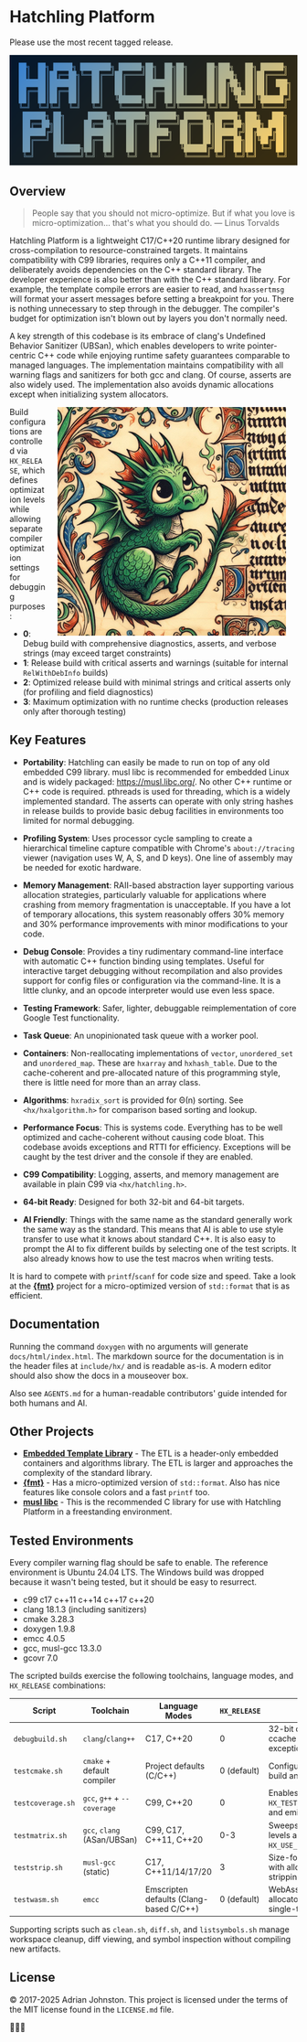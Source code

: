 # Hatchling Platform

Please use the most recent tagged release.

<img src="hatchling_logo.png" alt="logo">

## Overview

> People say that you should not micro-optimize. But if what you love is
> micro-optimization... that's what you should do. — Linus Torvalds

Hatchling Platform is a lightweight C17/C++20 runtime library designed for
cross-compilation to resource-constrained targets. It maintains compatibility
with C99 libraries, requires only a C++11 compiler, and deliberately avoids
dependencies on the C++ standard library. The developer experience is also
better than with the C++ standard library. For example, the template compile
errors are easier to read, and `hxassertmsg` will format your assert messages
before setting a breakpoint for you. There is nothing unnecessary to step
through in the debugger. The compiler's budget for optimization isn't blown out
by layers you don't normally need.

A key strength of this codebase is its embrace of clang's Undefined Behavior
Sanitizer (UBSan), which enables developers to write pointer-centric C++ code
while enjoying runtime safety guarantees comparable to managed languages. The
implementation maintains compatibility with all warning flags and sanitizers for
both gcc and clang. Of course, asserts are also widely used. The implementation
also avoids dynamic allocations except when initializing system allocators.

<img src="hatchling_banner.jpg" alt="banner" width="400" height="400"
style="float: right; padding-right: 20px; padding-left: 20px;">

Build configurations are controlled via `HX_RELEASE`, which defines optimization
levels while allowing separate compiler optimization settings for debugging
purposes:

- **0**: Debug build with comprehensive diagnostics, asserts, and verbose
  strings (may exceed target constraints)
- **1**: Release build with critical asserts and warnings (suitable for internal
  `RelWithDebInfo` builds)
- **2**: Optimized release build with minimal strings and critical asserts only
  (for profiling and field diagnostics)
- **3**: Maximum optimization with no runtime checks (production releases only
  after thorough testing)

## Key Features

- **Portability**: Hatchling can easily be made to run on top of any old
  embedded C99 library. musl libc is recommended for embedded Linux and is
  widely packaged: <https://musl.libc.org/>. No other C++ runtime or C++ code is
  required. pthreads is used for threading, which is a widely implemented
  standard. The asserts can operate with only string hashes in release builds to
  provide basic debug facilities in environments too limited for normal
  debugging.

- **Profiling System**: Uses processor cycle sampling to create a hierarchical
  timeline capture compatible with Chrome's `about://tracing` viewer (navigation
  uses W, A, S, and D keys). One line of assembly may be needed for exotic
  hardware.

- **Memory Management**: RAII-based abstraction layer supporting various
  allocation strategies, particularly valuable for applications where crashing
  from memory fragmentation is unacceptable. If you have a lot of temporary
  allocations, this system reasonably offers 30% memory and 30% performance
  improvements with minor modifications to your code.

- **Debug Console**: Provides a tiny rudimentary command-line interface with
  automatic C++ function binding using templates. Useful for interactive target
  debugging without recompilation and also provides support for config files or
  configuration via the command-line. It is a little clunky, and an opcode
  interpreter would use even less space.

- **Testing Framework**: Safer, lighter, debuggable reimplementation of core
  Google Test functionality.

- **Task Queue**: An unopinionated task queue with a worker pool.

- **Containers**: Non-reallocating implementations of `vector`, `unordered_set`
  and `unordered_map`. These are `hxarray` and `hxhash_table`. Due to the
  cache-coherent and pre-allocated nature of this programming style, there is
  little need for more than an array class.

- **Algorithms**: `hxradix_sort` is provided for Θ(n) sorting. See
  `<hx/hxalgorithm.h>` for comparison based sorting and lookup.

- **Performance Focus**: This is systems code. Everything has to be well
  optimized and cache-coherent without causing code bloat. This codebase avoids
  exceptions and RTTI for efficiency. Exceptions will be caught by the test
  driver and the console if they are enabled.

- **C99 Compatibility**: Logging, asserts, and memory management are available
  in plain C99 via `<hx/hatchling.h>`.

- **64-bit Ready**: Designed for both 32-bit and 64-bit targets.

- **AI Friendly**: Things with the same name as the standard generally work the
  same way as the standard. This means that AI is able to use style transfer
  to use what it knows about standard C++. It is also easy to prompt the AI to
  fix different builds by selecting one of the test scripts. It also already knows how to use the test macros when writing tests.

It is hard to compete with `printf`/`scanf` for code size and speed. Take a look
at the **[{fmt}](https://fmt.dev)** project for a micro-optimized version of
`std::format` that is as efficient.

## Documentation

Running the command `doxygen` with no arguments will generate
`docs/html/index.html`. The markdown source for the documentation is in the
header files at `include/hx/` and is readable as-is. A modern editor should also
show the docs in a mouseover box.

Also see `AGENTS.md` for a human-readable contributors' guide intended for both
humans and AI.

## Other Projects

- **[Embedded Template Library](https://github.com/ETLCPP/etl)** - The ETL is a
  header-only embedded containers and algorithms library. The ETL is larger and
  approaches the complexity of the standard library.
- **[{fmt}](https://fmt.dev)** - Has a micro-optimized version of `std::format`.
  Also has nice features like console colors and a fast `printf` too.
- **[musl libc](https://musl.libc.org/)** - This is the recommended C library
  for use with Hatchling Platform in a freestanding environment.

## Tested Environments

Every compiler warning flag should be safe to enable. The reference environment
is Ubuntu 24.04 LTS. The Windows build was dropped because it wasn't being
tested, but it should be easy to resurrect.

- c99 c17 c++11 c++14 c++17 c++20
- clang 18.1.3 (including sanitizers)
- cmake 3.28.3
- doxygen 1.9.8
- emcc 4.0.5
- gcc, musl-gcc 13.3.0
- gcovr 7.0

The scripted builds exercise the following toolchains, language modes, and
`HX_RELEASE` combinations:

| Script | Toolchain | Language Modes | `HX_RELEASE` | Notes |
| --- | --- | --- | --- | --- |
| `debugbuild.sh` | `clang`/`clang++` | C17, C++20 | 0 | 32-bit debug build with ccache and no exceptions/RTTI. |
| `testcmake.sh` | `cmake` + default compiler | Project defaults (C/C++) | 0 (default) | Configures Google Test build and runs `hxtest`. |
| `testcoverage.sh` | `gcc`, `g++` + `--coverage` | C99, C++20 | 0 | Enables `HX_TEST_ERROR_HANDLING=1` and emits `coverage.html`. |
| `testmatrix.sh` | `gcc`, `clang` (ASan/UBSan) | C99, C17, C++11, C++20 | 0-3 | Sweeps optimization levels and sets `HX_USE_THREADS=level`. |
| `teststrip.sh` | `musl-gcc` (static) | C17, C++11/14/17/20 | 3 | Size-focused static build with allocator/library stripping. |
| `testwasm.sh` | `emcc` | Emscripten defaults (Clang-based C/C++) | 0 (default) | WebAssembly build with allocator disabled and single-thread mode. |

Supporting scripts such as `clean.sh`, `diff.sh`, and `listsymbols.sh` manage
workspace cleanup, diff viewing, and symbol inspection without compiling new
artifacts.

## License

© 2017-2025 Adrian Johnston. This project is licensed under the terms of the MIT
license found in the `LICENSE.md` file.

🐉🐉🐉
